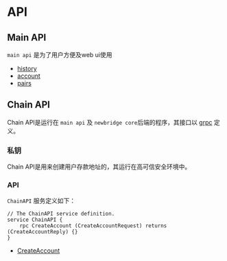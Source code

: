 # API

## Main API

`main api` 是为了用户方便及web ui使用

* [history](history.md)
* [account](account.md)
* [pairs](pairs.md)

## Chain API

Chain API是运行在 `main api` 及 `newbridge core`后端的程序，其接口以 [grpc](https://grpc.io) 定义。

### 私钥

Chain API是用来创建用户存款地址的，其运行在高可信安全环境中。

### API

`ChainAPI` 服务定义如下：

```grpc
// The ChainAPI service definition.
service ChainAPI {
    rpc CreateAccount (CreateAccountRequest) returns (CreateAccountReply) {}
}
```

* [CreateAccount](create-account.md)

